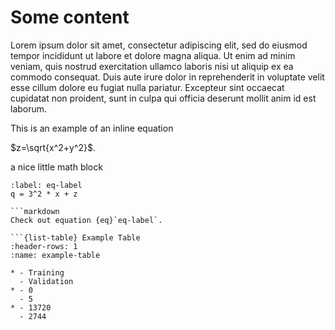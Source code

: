 # Some content

Lorem ipsum dolor sit amet, consectetur adipiscing elit, sed do eiusmod tempor incididunt ut labore et dolore magna aliqua. Ut enim ad minim veniam, quis nostrud exercitation ullamco laboris nisi ut aliquip ex ea commodo consequat. Duis aute irure dolor in reprehenderit in voluptate velit esse cillum dolore eu fugiat nulla pariatur. Excepteur sint occaecat cupidatat non proident, sunt in culpa qui officia deserunt mollit anim id est laborum.

This is an example of an
inline equation

$z=\sqrt{x^2+y^2}$.


a nice little math block
```{math}
:label: eq-label
q = 3^2 * x + z

```markdown
Check out equation {eq}`eq-label`.

```{list-table} Example Table
:header-rows: 1
:name: example-table

* - Training
  - Validation
* - 0
  - 5
* - 13720
  - 2744

